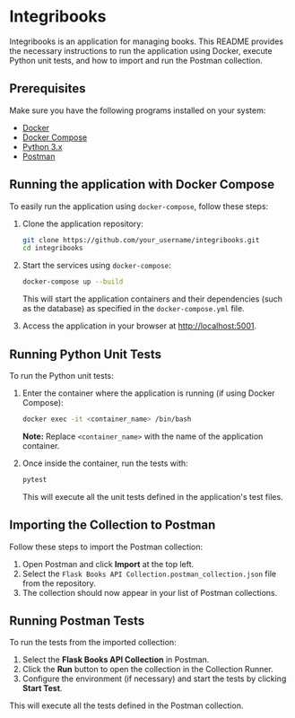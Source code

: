 # Integribooks

Integribooks is an application for managing books. This README provides the necessary instructions to run the application using Docker, execute Python unit tests, and how to import and run the Postman collection.

## Prerequisites

Make sure you have the following programs installed on your system:

- [Docker](https://docs.docker.com/get-docker/)
- [Docker Compose](https://docs.docker.com/compose/install/)
- [Python 3.x](https://www.python.org/downloads/)
- [Postman](https://www.postman.com/downloads/)

## Running the application with Docker Compose

To easily run the application using `docker-compose`, follow these steps:

1. Clone the application repository:

    ```bash
    git clone https://github.com/your_username/integribooks.git
    cd integribooks
    ```

2. Start the services using `docker-compose`:

    ```bash
    docker-compose up --build
    ```

    This will start the application containers and their dependencies (such as the database) as specified in the `docker-compose.yml` file.

3. Access the application in your browser at [http://localhost:5001](http://localhost:5001).

## Running Python Unit Tests

To run the Python unit tests:

1. Enter the container where the application is running (if using Docker Compose):

    ```bash
    docker exec -it <container_name> /bin/bash
    ```

    **Note:** Replace `<container_name>` with the name of the application container.

2. Once inside the container, run the tests with:

    ```bash
    pytest
    ```

    This will execute all the unit tests defined in the application's test files.

## Importing the Collection to Postman

Follow these steps to import the Postman collection:

1. Open Postman and click **Import** at the top left.
2. Select the `Flask Books API Collection.postman_collection.json` file from the repository.
3. The collection should now appear in your list of Postman collections.

## Running Postman Tests

To run the tests from the imported collection:

1. Select the **Flask Books API Collection** in Postman.
2. Click the **Run** button to open the collection in the Collection Runner.
3. Configure the environment (if necessary) and start the tests by clicking **Start Test**.

This will execute all the tests defined in the Postman collection.
